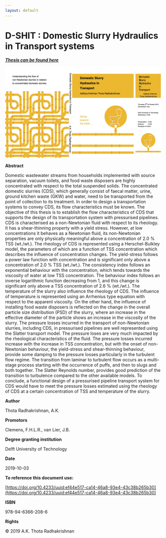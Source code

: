 ```yaml
---
layout: default
---
```


# D-SHIT : Domestic Slurry Hydraulics in Transport systems

[***Thesis can be found here***](https://repository.tudelft.nl/islandora/object/uuid%3Aef44e517-ca14-46a8-93e4-43c38b265b30?collection=research)

![D-SHIT](/assets/media/dshit.jpg)

**Abstract**

Domestic wastewater streams from households implemented with source separation, vacuum toilets, and food waste disposers are highly concentrated with respect to the total suspended solids. The concentrated domestic slurries (CDS), which generally consist of faecal matter, urine, ground kitchen waste (GKW) and water, need to be transported from the point of collection to its treatment. In order to design a transportation systems to convey CDS, its flow characteristics must be known. The objective of this thesis is to establish the flow characteristics of CDS that supports the design of its transportation system with pressurised pipelines. CDS is characterised as a non-Newtonian fluid with respect to its rheology. It has a shear-thinning property with a yield stress. However, at low concentrations it behaves as a Newtonian fluid, its non-Newtonian properties are only physically meaningful above a concentration of 2.0 % TSS (wt./wt.). The rheology of CDS is represented using a Herschel-Bulkley model, the parameters of which are a function of TSS concentration which describes the influence of concentration changes. The yield-stress follows a power law function with concentration and is significant only above a concentration of 2.0 % TSS (wt./wt.). The consistency index follows an exponential behaviour with the concentration, which tends towards the viscosity of water at low TSS concentration. The behaviour index follows an inverse logarithmic function decreasing from 1, and this change is significant only above a TSS concentration of 2.6 % (wt./wt.). The temperature of the slurry also influence the rheology of CDS. The influence of temperature is represented using an Arrhenius type equation with respect to the apparent viscosity. On the other hand, the influence of installing food waste disposers is reflected on the change in the overall particle size distribution (PSD) of the slurry, where an increase in the effective diameter of the particle shows an increase in the viscosity of the slurry. The pressure losses incurred in the transport of non-Newtonian slurries, including CDS, in pressurised pipelines are well represented using the Slatter transport model. The pressure loses are very much impacted by the rheological characteristics of the fluid. The pressure losses incurred increase with the increase in TSS concentration, but with the onset of non-Newtonian behaviour, the yield-stress and shear-thinning behaviour, provide some damping to the pressure losses particularly in the turbulent flow regime. The transition from laminar to turbulent flow occurs as a multi-stage process starting with the occurrence of puffs, and then to slugs and both together. The Slatter Reynolds number, provides good prediction of the transition to turbulence compared to the other available models. To conclude, a functional design of a pressurised pipeline transport system for CDS would have to meet the pressure losses estimated using the rheology of CDS at a certain concentration of TSS and temperature of the slurry.

**Author**

Thota Radhakrishnan, A.K.

**Promotors**

Clemens, F.H.L.R., van Lier, J.B.

**Degree granting institution**

Delft University of Technology

**Date**

2019-10-03

**To reference this document use:**

[https://doi.org/10.4233/uuid:ef44e517-ca14-46a8-93e4-43c38b265b30](https://doi.org/10.4233/uuid:ef44e517-ca14-46a8-93e4-43c38b265b30)

**ISBN**

978-94-6366-208-6

**Rights**

© 2019 A.K. Thota Radhakrishnan